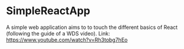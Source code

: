 # SimpleReactApp
A simple web application aims to to touch the different basics of React (following the guide of a WDS video).
Link: https://www.youtube.com/watch?v=Rh3tobg7hEo
